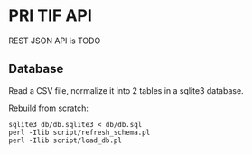 # PRI TIF API

REST JSON API is TODO

## Database

Read a CSV file, normalize it into 2 tables
in a sqlite3 database.

Rebuild from scratch:

    sqlite3 db/db.sqlite3 < db/db.sql
    perl -Ilib script/refresh_schema.pl
    perl -Ilib script/load_db.pl

    
